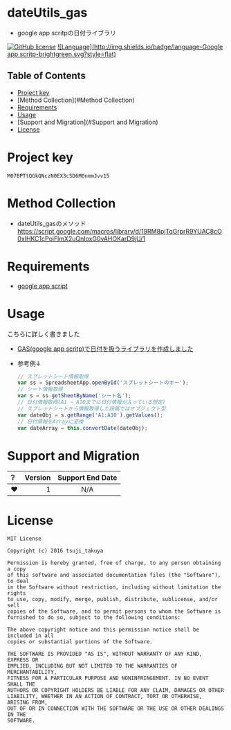 # dateUtils_gas

- google app scritpの日付ライブラリ

[![GitHub license](https://img.shields.io/badge/license-MIT-brightgreen.svg)](https://github.com/konifar/fab-transformation/blob/master/LICENSE) [![Language](http://img.shields.io/badge/language-Google app scritp-brightgreen.svg?style=flat)](https://developers.google.com/apps-script/)

## Table of Contents

- [Project key](#Project-key)
- [Method Collection](#Method Collection)
- [Requirements](#Requirements)
- [Usage](#Usage)
- [Support and Migration](#Support and Migration)
- [License](#License)

# Project key

```
M07BPTtQGkQNczN0EX3cSD6M0nmmJvv15
```

# Method Collection

- dateUtils_gasのメソッド <https://script.google.com/macros/library/d/19RM8pjTqGrprR9YUAC8cO0xIHKC1cPoiFlmX2uQnIoxG0vAHOKarD9jU/1>

# Requirements

- [google app script](https://developers.google.com/apps-script/)

# Usage

こちらに詳しく書きました

- [GAS(google app scritp)で日付を扱うライブラリを作成しました](http://qiita.com/Tsuji_Taku50/items/aa9753be09a09659a67e#%E5%AE%9F%E7%94%A8%E4%BE%8BÂ)

- 参考例↓

  ```javascript
  // スプレットシート情報取得
  var ss = SpreadsheetApp.openById('スプレットシートのキー');
  // シート情報取得
  var s = ss.getSheetByName('シート名');
  // 日付情報取得(A1 ~ A10までに日付情報が入っている想定)
  // スプレットシートから情報取得した段階ではオブジェクト型
  var dateObj = s.getRange('A1:A10').getValues();
  // 日付情報をArrayに変換
  var dateArray = this.convertDate(dateObj);
  ```

# Support and Migration

| :grey_question: | Version | Support End Date |
|:-----------|------------:|:------------:|
| :heart:     |      1 |    N/A    |

# License

```text
MIT License

Copyright (c) 2016 tsuji_takuya

Permission is hereby granted, free of charge, to any person obtaining a copy
of this software and associated documentation files (the "Software"), to deal
in the Software without restriction, including without limitation the rights
to use, copy, modify, merge, publish, distribute, sublicense, and/or sell
copies of the Software, and to permit persons to whom the Software is
furnished to do so, subject to the following conditions:

The above copyright notice and this permission notice shall be included in all
copies or substantial portions of the Software.

THE SOFTWARE IS PROVIDED "AS IS", WITHOUT WARRANTY OF ANY KIND, EXPRESS OR
IMPLIED, INCLUDING BUT NOT LIMITED TO THE WARRANTIES OF MERCHANTABILITY,
FITNESS FOR A PARTICULAR PURPOSE AND NONINFRINGEMENT. IN NO EVENT SHALL THE
AUTHORS OR COPYRIGHT HOLDERS BE LIABLE FOR ANY CLAIM, DAMAGES OR OTHER
LIABILITY, WHETHER IN AN ACTION OF CONTRACT, TORT OR OTHERWISE, ARISING FROM,
OUT OF OR IN CONNECTION WITH THE SOFTWARE OR THE USE OR OTHER DEALINGS IN THE
SOFTWARE.
```
